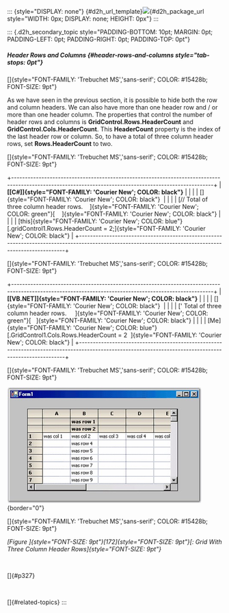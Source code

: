 ::: {style="DISPLAY: none"}
[](ms-xhelp:///?Id=d2h_url_template){#d2h_url_template}![](!package_url!){#d2h_package_url style="WIDTH: 0px; DISPLAY: none; HEIGHT: 0px"}
:::

::: {.d2h_secondary_topic style="PADDING-BOTTOM: 10pt; MARGIN: 0pt; PADDING-LEFT: 0pt; PADDING-RIGHT: 0pt; PADDING-TOP: 0pt"}
##### Header Rows and Columns {#header-rows-and-columns style="tab-stops: 0pt"}

[]{style="FONT-FAMILY: 'Trebuchet MS','sans-serif'; COLOR: #15428b; FONT-SIZE: 9pt"} 

As we have seen in the previous section, it is possible to hide both the row and column headers. We can also have more than one header row and / or more than one header column. The properties that control the number of header rows and columns is **GridControl.Rows.HeaderCount** and **GridControl.Cols.HeaderCount**. This **HeaderCount** property is the index of the last header row or column. So, to have a total of three column header rows, set **Rows.HeaderCount** to two.

[]{style="FONT-FAMILY: 'Trebuchet MS','sans-serif'; COLOR: #15428b; FONT-SIZE: 9pt"} 

+-------------------------------------------------------------------------------------------------------------------------------------------------------+
| **[\[C#\]]{style="FONT-FAMILY: 'Courier New'; COLOR: black"}**                                                                                        |
|                                                                                                                                                       |
| []{style="FONT-FAMILY: 'Courier New'; COLOR: black"}                                                                                                  |
|                                                                                                                                                       |
| [// Total of three column header rows.    ]{style="FONT-FAMILY: 'Courier New'; COLOR: green"}[    ]{style="FONT-FAMILY: 'Courier New'; COLOR: black"} |
|                                                                                                                                                       |
| [this]{style="FONT-FAMILY: 'Courier New'; COLOR: blue"}[.gridControl1.Rows.HeaderCount = 2;]{style="FONT-FAMILY: 'Courier New'; COLOR: black"}        |
+-------------------------------------------------------------------------------------------------------------------------------------------------------+

[]{style="FONT-FAMILY: 'Trebuchet MS','sans-serif'; COLOR: #15428b; FONT-SIZE: 9pt"} 

+-------------------------------------------------------------------------------------------------------------------------------------------------------+
| **[\[VB.NET\]]{style="FONT-FAMILY: 'Courier New'; COLOR: black"}**                                                                                    |
|                                                                                                                                                       |
| []{style="FONT-FAMILY: 'Courier New'; COLOR: black"}                                                                                                  |
|                                                                                                                                                       |
| [\' Total of three column header rows.     ]{style="FONT-FAMILY: 'Courier New'; COLOR: green"}[   ]{style="FONT-FAMILY: 'Courier New'; COLOR: black"} |
|                                                                                                                                                       |
| [Me]{style="FONT-FAMILY: 'Courier New'; COLOR: blue"}[.GridControl1.Cols.Rows.HeaderCount = 2  ]{style="FONT-FAMILY: 'Courier New'; COLOR: black"}    |
+-------------------------------------------------------------------------------------------------------------------------------------------------------+

[]{style="FONT-FAMILY: 'Trebuchet MS','sans-serif'; COLOR: #15428b; FONT-SIZE: 9pt"} 

![](ImagesExt/image91_233.jpg){border="0"}

[]{style="FONT-FAMILY: 'Trebuchet MS','sans-serif'; COLOR: #15428b; FONT-SIZE: 9pt"} 

*[Figure ]{style="FONT-SIZE: 9pt"}[172]{style="FONT-SIZE: 9pt"}[: Grid With Three Column Header Rows]{style="FONT-SIZE: 9pt"}*

 

[]{#p327} 

 

[]{#related-topics}
:::
